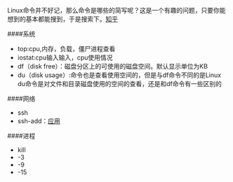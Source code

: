   Linux命令并不好记，那么命令是哪些的简写呢？这是一个有趣的问题，只要你能想到的基本都能搜到，于是搜索下。[知乎](https://www.zhihu.com/question/49073893?sort=created)
  
####系统
* top:cpu,内存，负载，僵尸进程查看
* iostat:cpu输入输入，cpu使用情况
* df（disk free）：磁盘分区上的可使用的磁盘空间。默认显示单位为KB
* du（disk usage）:命令也是查看使用空间的，但是与df命令不同的是Linux du命令是对文件和目录磁盘使用的空间的查看，还是和df命令有一些区别的

####网络
* ssh
* ssh-add：[应用](https://www.cnblogs.com/edward2013/p/5396254.html)

####进程
* kill 
 * -3
 * -9
 * -15 